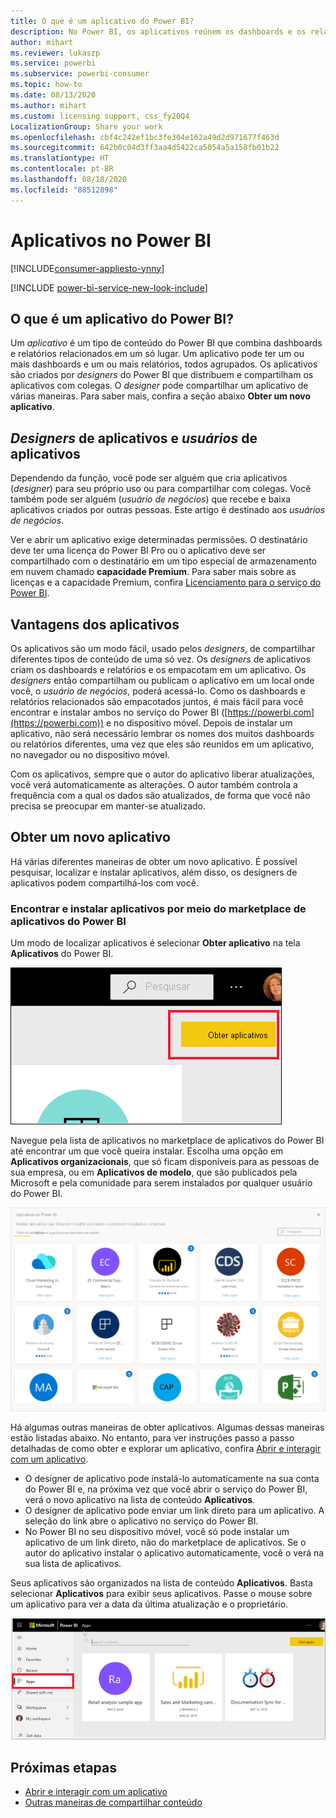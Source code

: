 ```yaml
---
title: O que é um aplicativo do Power BI?
description: No Power BI, os aplicativos reúnem os dashboards e os relatórios relacionados em um só local.
author: mihart
ms.reviewer: lukaszp
ms.service: powerbi
ms.subservice: powerbi-consumer
ms.topic: how-to
ms.date: 08/13/2020
ms.author: mihart
ms.custom: licensing support, css_fy20Q4
LocalizationGroup: Share your work
ms.openlocfilehash: cbf4c242ef1bc3fe304e162a49d2d971677f463d
ms.sourcegitcommit: 642b0c04d3ff3aa4d5422ca5054a5a158fb01b22
ms.translationtype: HT
ms.contentlocale: pt-BR
ms.lasthandoff: 08/18/2020
ms.locfileid: "88512898"
---
```

# <a name="apps-in-power-bi"></a>Aplicativos no Power BI

[!INCLUDE[consumer-appliesto-ynny](../includes/consumer-appliesto-ynny.md)]

[!INCLUDE [power-bi-service-new-look-include](../includes/power-bi-service-new-look-include.md)]

## <a name="what-is-a-power-bi-app"></a>O que é um aplicativo do Power BI?
Um *aplicativo* é um tipo de conteúdo do Power BI que combina dashboards e relatórios relacionados em um só lugar. Um aplicativo pode ter um ou mais dashboards e um ou mais relatórios, todos agrupados. Os aplicativos são criados por *designers* do Power BI que distribuem e compartilham os aplicativos com colegas. O *designer* pode compartilhar um aplicativo de várias maneiras. Para saber mais, confira a seção abaixo **Obter um novo aplicativo**. 


## <a name="app-designers-and-app-users"></a>*Designers* de aplicativos e *usuários* de aplicativos
Dependendo da função, você pode ser alguém que cria aplicativos (*designer*) para seu próprio uso ou para compartilhar com colegas. Você também pode ser alguém (*usuário de negócios*) que recebe e baixa aplicativos criados por outras pessoas. Este artigo é destinado aos *usuários de negócios*.

Ver e abrir um aplicativo exige determinadas permissões. O destinatário deve ter uma licença do Power BI Pro ou o aplicativo deve ser compartilhado com o destinatário em um tipo especial de armazenamento em nuvem chamado **capacidade Premium**. Para saber mais sobre as licenças e a capacidade Premium, confira [Licenciamento para o serviço do Power BI](end-user-license.md).

## <a name="advantages-of-apps"></a>Vantagens dos aplicativos
Os aplicativos são um modo fácil, usado pelos *designers*, de compartilhar diferentes tipos de conteúdo de uma só vez. Os *designers* de aplicativos criam os dashboards e relatórios e os empacotam em um aplicativo. Os *designers* então compartilham ou publicam o aplicativo em um local onde você, o *usuário de negócios*, poderá acessá-lo. Como os dashboards e relatórios relacionados são empacotados juntos, é mais fácil para você encontrar e instalar ambos no serviço do Power BI ([https://powerbi.com](https://powerbi.com)) e no dispositivo móvel. Depois de instalar um aplicativo, não será necessário lembrar os nomes dos muitos dashboards ou relatórios diferentes, uma vez que eles são reunidos em um aplicativo, no navegador ou no dispositivo móvel.

Com os aplicativos, sempre que o autor do aplicativo liberar atualizações, você verá automaticamente as alterações. O autor também controla a frequência com a qual os dados são atualizados, de forma que você não precisa se preocupar em manter-se atualizado. 

<!-- add conceptual art -->
## <a name="get-a-new-app"></a>Obter um novo aplicativo
Há várias diferentes maneiras de obter um novo aplicativo. É possível pesquisar, localizar e instalar aplicativos, além disso, os designers de aplicativos podem compartilhá-los com você. 

### <a name="find-and-install-apps-from-the-power-bi-apps-marketplace"></a>Encontrar e instalar aplicativos por meio do marketplace de aplicativos do Power BI
Um modo de localizar aplicativos é selecionar **Obter aplicativo** na tela **Aplicativos** do Power BI. 

![Captura da tela Aplicativos mostrando o ícone de Obter aplicativos](./media/end-user-apps/power-bi-get-apps-icon.png)

Navegue pela lista de aplicativos no marketplace de aplicativos do Power BI até encontrar um que você queira instalar. Escolha uma opção em **Aplicativos organizacionais**, que só ficam disponíveis para as pessoas de sua empresa, ou em **Aplicativos de modelo**, que são publicados pela Microsoft e pela comunidade para serem instalados por qualquer usuário do Power BI. 

![Marketplace de aplicativos do Power BI](./media/end-user-apps/power-bi-app-marketplace.png)

Há algumas outras maneiras de obter aplicativos. Algumas dessas maneiras estão listadas abaixo. No entanto, para ver instruções passo a passo detalhadas de como obter e explorar um aplicativo, confira [Abrir e interagir com um aplicativo](end-user-app-view.md).

* O designer de aplicativo pode instalá-lo automaticamente na sua conta do Power BI e, na próxima vez que você abrir o serviço do Power BI, verá o novo aplicativo na lista de conteúdo **Aplicativos**. 
* O designer de aplicativo pode enviar um link direto para um aplicativo. A seleção do link abre o aplicativo no serviço do Power BI.
* No Power BI no seu dispositivo móvel, você só pode instalar um aplicativo de um link direto, não do marketplace de aplicativos. Se o autor do aplicativo instalar o aplicativo automaticamente, você o verá na sua lista de aplicativos. 


Seus aplicativos são organizados na lista de conteúdo **Aplicativos**. Basta selecionar **Aplicativos** para exibir seus aplicativos. Passe o mouse sobre um aplicativo para ver a data da última atualização e o proprietário. 

![Aplicativos no Power BI](./media/end-user-apps/power-bi-apps-red.png)


## <a name="next-steps"></a>Próximas etapas
* [Abrir e interagir com um aplicativo](end-user-app-view.md)
* [Outras maneiras de compartilhar conteúdo](end-user-shared-with-me.md)

